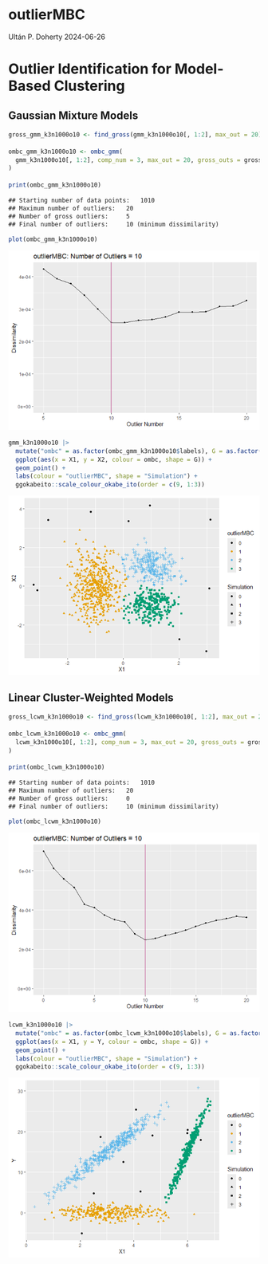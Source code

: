 outlierMBC
================
Ultán P. Doherty
2024-06-26

# Outlier Identification for Model-Based Clustering

## Gaussian Mixture Models

``` r
gross_gmm_k3n1000o10 <- find_gross(gmm_k3n1000o10[, 1:2], max_out = 20)

ombc_gmm_k3n1000o10 <- ombc_gmm(
  gmm_k3n1000o10[, 1:2], comp_num = 3, max_out = 20, gross_outs = gross_gmm_k3n1000o10$gross_bool
)

print(ombc_gmm_k3n1000o10)
```

    ## Starting number of data points:   1010 
    ## Maximum number of outliers:   20 
    ## Number of gross outliers:     5 
    ## Final number of outliers:     10 (minimum dissimilarity)

``` r
plot(ombc_gmm_k3n1000o10)
```

![](README_files/figure-gfm/ombc_gmm-1.png)<!-- -->

``` r
gmm_k3n1000o10 |>
  mutate("ombc" = as.factor(ombc_gmm_k3n1000o10$labels), G = as.factor(G)) |>
  ggplot(aes(x = X1, y = X2, colour = ombc, shape = G)) +
  geom_point() +
  labs(colour = "outlierMBC", shape = "Simulation") +
  ggokabeito::scale_colour_okabe_ito(order = c(9, 1:3))
```

![](README_files/figure-gfm/ombc_gmm-2.png)<!-- -->

## Linear Cluster-Weighted Models

``` r
gross_lcwm_k3n1000o10 <- find_gross(lcwm_k3n1000o10[, 1:2], max_out = 20)

ombc_lcwm_k3n1000o10 <- ombc_gmm(
  lcwm_k3n1000o10[, 1:2], comp_num = 3, max_out = 20, gross_outs = gross_lcwm_k3n1000o10$gross_bool
)

print(ombc_lcwm_k3n1000o10)
```

    ## Starting number of data points:   1010 
    ## Maximum number of outliers:   20 
    ## Number of gross outliers:     0 
    ## Final number of outliers:     10 (minimum dissimilarity)

``` r
plot(ombc_lcwm_k3n1000o10)
```

![](README_files/figure-gfm/ombc_lcwm-1.png)<!-- -->

``` r
lcwm_k3n1000o10 |>
  mutate("ombc" = as.factor(ombc_lcwm_k3n1000o10$labels), G = as.factor(G)) |>
  ggplot(aes(x = X1, y = Y, colour = ombc, shape = G)) +
  geom_point() +
  labs(colour = "outlierMBC", shape = "Simulation") +
  ggokabeito::scale_colour_okabe_ito(order = c(9, 1:3))
```

![](README_files/figure-gfm/ombc_lcwm-2.png)<!-- -->
